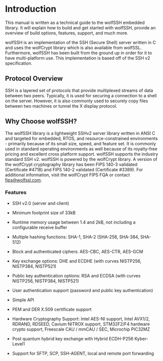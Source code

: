 #  Introduction

This manual is written as a technical guide to the wolfSSH embedded library. It will explain how to build and get started with wolfSSH, provide an overview of build options, features, support, and much more.

wolfSSH is an implementation of the SSH (Secure Shell) server written in C and uses the wolfCrypt library which is also available from wolfSSL. Furthermore, wolfSSH has been built from the ground up in order for it to have multi-platform use. This implementation is based off of the SSH v2 specification.

##  Protocol Overview

SSH is a layered set of protocols that provide multiplexed streams of data between two peers. Typically, it is used for securing a connection to a shell on the server. However, it is also commonly used to securely copy files between two machines or tunnel the X display protocol.

##  Why Choose wolfSSH?

The wolfSSH library is a lightweight SSHv2 server library written in ANSI C and targeted for embedded, RTOS, and resource-constrained environments - primarily because of its small size, speed, and feature set. It is commonly used in standard operating environments as well because of its royalty-free pricing and excellent cross platform support. wolfSSH supports the industry standard SSH v2. wolfSSH is powered by the wolfCrypt library. A version of the wolfCrypt cryptography library has been FIPS 140-3 validated (Certificate #4718) and FIPS 140-2 validated (Certificate #3389). For additional information, visit the wolfCrypt FIPS FQA or contact fips@wolfssl.com.

### Features


- SSH v2.0 (server and client)

- Minimum footprint size of 33kB

- Runtime memory usage between 1.4 and 2kB, not including a configurable receive buffer

- Multiple hashing functions: SHA-1, SHA-2 (SHA-256, SHA-384, SHA-512)

- Block and authenticated ciphers: AES-CBC, AES-CTR, AES-GCM

- Key exchange options: DHE and ECDHE (with curves NISTP256, NISTP384, NISTP521)

- Public key authentication options: RSA and ECDSA (with curves NISTP256, NISTP384, NISTP521)

- User authentication support (password and public key authentication)

- Simple API

- PEM and DER X.509 certificate support

- Hardware Cryptography Support: Intel AES-NI support, Intel AVX1/2, RDRAND, RDSEED, Cavium NITROX support, STM32F2/F4 hardware crypto support, Freescale CAU / mmCAU / SEC, Microchip PIC32MZ

- Post quantum hybrid key exchange with Hybrid ECDH-P256 Kyber-Level1

- Support for SFTP, SCP, SSH-AGENT, local and remote port forwarding
